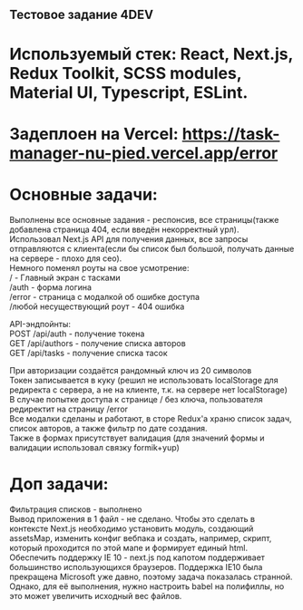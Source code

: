 ## Тестовое задание 4DEV

# Используемый стек: React, Next.js, Redux Toolkit, SCSS modules, Material UI, Typescript, ESLint.

# Задеплоен на Vercel: https://task-manager-nu-pied.vercel.app/error

# Основные задачи:

Выполнены все основные задания - респонсив, все страницы(также добавлена страница 404, если введён некорректный урл).  
Использовал Next.js API для получения данных, все запросы отправляются с клиента(если бы список был большой, получать данные на сервере - плохо для сео).  
Немного поменял роуты на свое усмотрение:  
/ - Главный экран с тасками  
/auth - форма логина  
/error - страница с модалкой об ошибке доступа  
/любой несуществующий роут - 404 ошибка

API-эндпойнты:  
POST /api/auth - получение токена  
GET /api/authors - получение списка авторов  
GET /api/tasks - получение списка тасок

При авторизации создаётся рандомный ключ из 20 символов  
Токен записывается в куку (решил не использовать localStorage для редиректа с сервера, а не на клиенте, т.к. на сервере нет localStorage)  
В случае попытке доступа к странице / без ключа, пользователя редиректит на страницу /error  
Все модалки сделаны и работают, в сторе Redux'a храню список задач, список авторов, а также фильтр по дате создания.  
Также в формах присутствует валидация (для значений формы и валидации использовал связку formik+yup)

# Доп задачи:

Фильтрация списков - выполнено  
Вывод приложения в 1 файл - не сделано. Чтобы это сделать в контексте Next.js необходимо установить модуль, создающий assetsMap, изменить конфиг вебпака и создать, например, скрипт, который проходится по этой мапе и формирует единый html.  
Обеспечить поддержку IE 10 - next.js под капотом поддерживает большинство использующихся браузеров. Поддержка IE10 была прекращена Microsoft уже давно, поэтому задача показалась странной. Однако, для её выполнения, нужно настроить babel на полифиллы, но это может увеличить исходный вес файлов.
